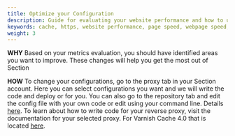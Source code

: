 ```yaml
---
title: Optimize your Configuration
description: Guide for evaluating your website performance and how to use Section to make improvements.
keywords: cache, https, website performance, page speed, webpage speed, website security, content delivery network, CDN
weight: 3
---
```


**WHY** Based on your metrics evaluation, you should have identified areas you want to improve. These changes will help you get the most out of Section

**HOW** To change your configurations, go to the proxy tab in your Section account. Here you can select configurations you want and we will write the code and deploy or for you. You can also go to the repository tab and edit the config file with your own code or edit using your command line. Details [here](https://www.section.io/docs/basic-configuration/). To learn about how to write code for your reverse proxy, visit the documentation for your selected proxy. For Varnish Cache 4.0 that is located [here](https://www.varnish-cache.org/docs/4.0/users-guide/vcl.html).
